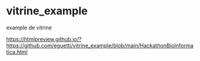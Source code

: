 # vitrine_example
example de vitrine


https://htmlpreview.github.io/?https://github.com/eguetti/vitrine_example/blob/main/HackathonBioInformatica.html
